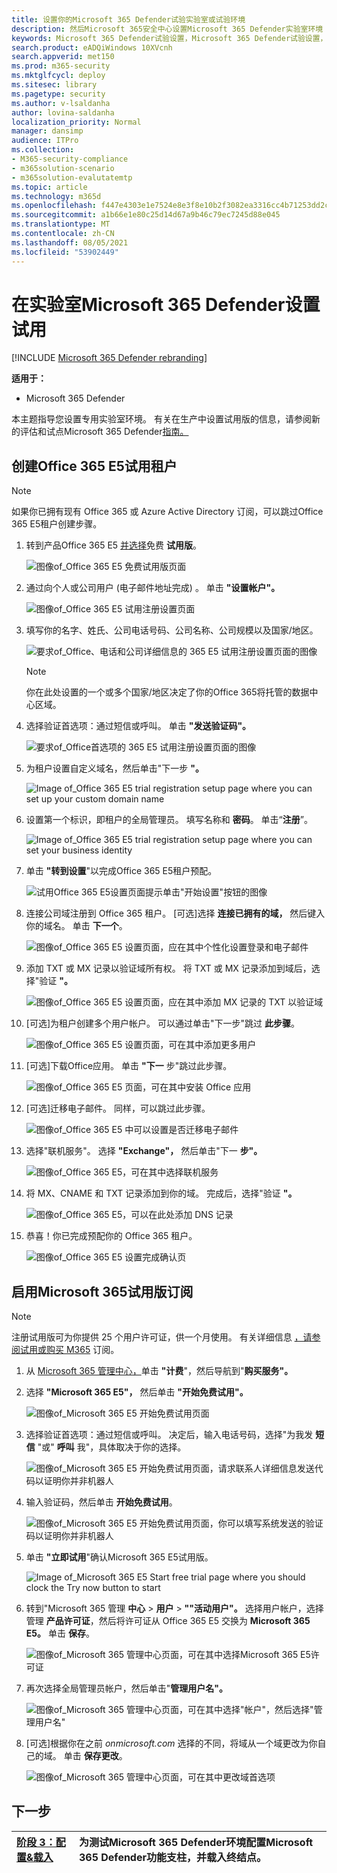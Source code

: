 ```yaml
---
title: 设置你的Microsoft 365 Defender试验实验室或试验环境
description: 然后Microsoft 365安全中心设置Microsoft 365 Defender实验室环境
keywords: Microsoft 365 Defender试验设置，Microsoft 365 Defender试验设置，请尝试Microsoft 365 Defender、Microsoft 365 Defender实验室设置
search.product: eADQiWindows 10XVcnh
search.appverid: met150
ms.prod: m365-security
ms.mktglfcycl: deploy
ms.sitesec: library
ms.pagetype: security
ms.author: v-lsaldanha
author: lovina-saldanha
localization_priority: Normal
manager: dansimp
audience: ITPro
ms.collection:
- M365-security-compliance
- m365solution-scenario
- m365solution-evalutatemtp
ms.topic: article
ms.technology: m365d
ms.openlocfilehash: f447e4303e1e7524e8e3f8e10b2f3082ea3316cc4b71253dd2c43834c0003f80
ms.sourcegitcommit: a1b66e1e80c25d14d67a9b46c79ec7245d88e045
ms.translationtype: MT
ms.contentlocale: zh-CN
ms.lasthandoff: 08/05/2021
ms.locfileid: "53902449"
---
```

# <a name="set-up-your-microsoft-365-defender-trial-in-a-lab-environment"></a>在实验室Microsoft 365 Defender设置试用 

[!INCLUDE [Microsoft 365 Defender rebranding](../includes/microsoft-defender.md)]


**适用于：**
- Microsoft 365 Defender 

本主题指导您设置专用实验室环境。 有关在生产中设置试用版的信息，请参阅新的评估和试点Microsoft 365 Defender[指南。](eval-overview.md) 

## <a name="create-an-office-365-e5-trial-tenant"></a>创建Office 365 E5试用租户
>[!NOTE]
>如果你已拥有现有 Office 365 或 Azure Active Directory 订阅，可以跳过Office 365 E5租户创建步骤。

1. 转到产品Office 365 E5 [并选择](https://www.microsoft.com/microsoft-365/business/office-365-enterprise-e5-business-software?activetab=pivot%3aoverviewtab)免费 **试用版**。

   ![图像of_Office 365 E5 免费试用版页面](../../media/mtp-eval-9.png)
  
2. 通过向个人或公司用户 (电子邮件地址完成) 。 单击 **"设置帐户"。**

   ![图像of_Office 365 E5 试用注册设置页面](../../media/mtp-eval-10.png)

3. 填写你的名字、姓氏、公司电话号码、公司名称、公司规模以及国家/地区。  

   ![要求of_Office、电话和公司详细信息的 365 E5 试用注册设置页面的图像](../../media/mtp-eval-11.png)
   
   > [!NOTE]
   > 你在此处设置的一个或多个国家/地区决定了你的Office 365将托管的数据中心区域。
  
4. 选择验证首选项：通过短信或呼叫。 单击 **"发送验证码"。** 

   ![要求of_Office首选项的 365 E5 试用注册设置页面的图像](../../media/mtp-eval-12.png)

5. 为租户设置自定义域名，然后单击"下一步 **"。**

   ![Image of_Office 365 E5 trial registration setup page where you can set up your custom domain name](../../media/mtp-eval-13.png)
 
6. 设置第一个标识，即租户的全局管理员。 填写名称和 **密码**。 单击“**注册**”。

   ![Image of_Office 365 E5 trial registration setup page where you can set your business identity](../../media/mtp-eval-14.png)

7. 单击 **"转到设置**"以完成Office 365 E5租户预配。

   ![试用Office 365 E5设置页面提示单击"开始设置"按钮的图像](../../media/mtp-eval-15.png)

8. 连接公司域注册到 Office 365 租户。 [可选]选择 **连接已拥有的域，** 然后键入你的域名。 单击 **下一个**。

   ![图像of_Office 365 E5 设置页面，应在其中个性化设置登录和电子邮件](../../media/mtp-eval-16.png)
 
9. 添加 TXT 或 MX 记录以验证域所有权。 将 TXT 或 MX 记录添加到域后，选择"验证 **"。**

   ![图像of_Office 365 E5 设置页面，应在其中添加 MX 记录的 TXT 以验证域](../../media/mtp-eval-17.png)
 
10. [可选]为租户创建多个用户帐户。 可以通过单击"下一步"跳过 **此步骤**。

    ![图像of_Office 365 E5 设置页面，可在其中添加更多用户](../../media/mtp-eval-18.png)
 
11. [可选]下载Office应用。 单击 **"下一** 步"跳过此步骤。 

    ![图像of_Office 365 E5 页面，可在其中安装 Office 应用](../../media/mtp-eval-19.png)

12. [可选]迁移电子邮件。 同样，可以跳过此步骤。

    ![图像of_Office 365 E5 中可以设置是否迁移电子邮件](../../media/mtp-eval-20.png)
 
13. 选择"联机服务"。 选择 **"Exchange"，** 然后单击"下一 **步"。** 

    ![图像of_Office 365 E5，可在其中选择联机服务](../../media/mtp-eval-21.png)

14. 将 MX、CNAME 和 TXT 记录添加到你的域。 完成后，选择"验证 **"。**

    ![图像of_Office 365 E5，可以在此处添加 DNS 记录](../../media/mtp-eval-22.png)
 
15. 恭喜！你已完成预配你的 Office 365 租户。

    ![图像of_Office 365 E5 设置完成确认页](../../media/mtp-eval-23.png)

## <a name="enable-microsoft-365-trial-subscription"></a>启用Microsoft 365试用版订阅

>[!NOTE]
>注册试用版可为你提供 25 个用户许可证，供一个月使用。 有关详细信息 [，请参阅试用或购买 M365](../../commerce/try-or-buy-microsoft-365.md) 订阅。

1. 从 [Microsoft 365 管理中心，](https://admin.microsoft.com/)单击 **"计费**"，然后导航到"**购买服务"。**

2. 选择 **"Microsoft 365 E5"，** 然后单击 **"开始免费试用"。** 

   ![图像of_Microsoft 365 E5 开始免费试用页面](../../media/mtp-eval-24.png)

3. 选择验证首选项：通过短信或呼叫。 决定后，输入电话号码，选择"为我发 **短信** "或" **呼叫** 我"，具体取决于你的选择。

   ![图像of_Microsoft 365 E5 开始免费试用页面，请求联系人详细信息发送代码以证明你并非机器人](../../media/mtp-eval-25.png)
 
4. 输入验证码，然后单击 **开始免费试用**。

   ![图像of_Microsoft 365 E5 开始免费试用页面，你可以填写系统发送的验证码以证明你并非机器人](../../media/mtp-eval-26.png)

5. 单击 **"立即试用**"确认Microsoft 365 E5试用版。

   ![Image of_Microsoft 365 E5 Start free trial page where you should clock the Try now button to start](../../media/mtp-eval-27.png)
 
6. 转到"Microsoft 365 管理 **中心**  >  **用户**  >  **""活动用户"。** 选择用户帐户，选择管理 **产品许可证**，然后将许可证从 Office 365 E5 交换为 **Microsoft 365 E5。** 单击 **保存**。

   ![图像of_Microsoft 365 管理中心页面，可在其中选择Microsoft 365 E5许可证](../../media/mtp-eval-28.png)
 
7. 再次选择全局管理员帐户，然后单击"**管理用户名"。**

   ![图像of_Microsoft 365 管理中心页面，可在其中选择"帐户"，然后选择"管理用户名"](../../media/mtp-eval-29.png)

8. [可选]根据你在之前 *onmicrosoft.com* 选择的不同，将域从一个域更改为你自己的域。 单击 **保存更改**。

   ![图像of_Microsoft 365 管理中心页面，可在其中更改域首选项](../../media/mtp-eval-30.png)



## <a name="next-step"></a>下一步
|[阶段 3：配置&载入](config-m365d-eval.md) | 为测试Microsoft 365 Defender环境配置Microsoft 365 Defender功能支柱，并载入终结点。
|:-------|:-----|
